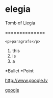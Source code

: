 # elegia
Tomb of Liegia

==============
```
<p>paragrafs</p>
```

1. this
2. is
3. a

*Bullet
*Point

http://www.google.lv

[google](http://www.google.lv)